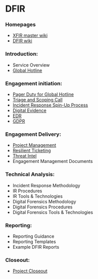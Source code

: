 
# DFIR

### Homepages
- [XFIR master wiki](https://github.ibm.com/XFIR/XFIR-master-wiki/wiki)
- [DFIR wiki](https://github.ibm.com/XFIR/DFIR-wiki/wiki)


### Introduction:
- Service Overview
- [Global Hotline](DFIR-Hotline.md)
### Engagement initiation:
- [Pager Duty for Global Hotline](DFIR-PagerDuty.md)
- [Triage and Scoping Call](DFIR-Triage-Scoping.md)
- [Incident Response Spin-Up Process](DFIR-SpinUp.md)
- [Digital Evidence](DFIR-Digital-Evidence.md)
- [EDR](DFIR-EDR.md)
- [GDPR](DFIR-GDPR.md)
### Engagement Delivery:
- [Project Management](DFIR-Project-Management.md)
- [Resilient Ticketing](DFIR-Resilient.md)
- [Threat Intel](DFIR-Threat-Intel.md)
- Engagement Management Documents
### Technical Analysis:
- Incident Response Methodology
- IR Procedures
- IR Tools & Technologies
- Digital Forensics Methodology
- Digital Forensics Procedures
- Digital Forensics Tools & Technologies
### Reporting:
- Reporting Guidance
- Reporting Templates
- Example DFIR Reports
### Closeout:
- [Project Closeout](DFIR-Engagement-Closeout.md)